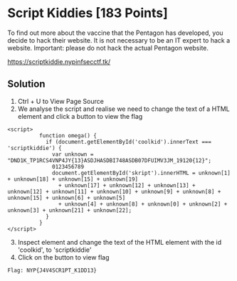 # Script Kiddies [183 Points]

To find out more about the vaccine that the Pentagon has developed, you decide to hack their website. It is not necessary to be an IT expert to hack a website. Important: please do not hack the actual Pentagon website.

https://scriptkiddie.nypinfsecctf.tk/

## Solution

1. Ctrl + U to View Page Source
2. We analyse the script and realise we need to change the text of a HTML element and click a button to view the flag
```
<script>
          function omega() {
            if (document.getElementById('coolkid').innerText === 'scriptkiddie') {
              var unknown = "DND1K_TP1RCS4VNP4JY{13}ASDJHASDBI748ASDB07DFUIMV3JM_19120{12}";
              0123456789
              document.getElementById('skript').innerHTML = unknown[1] + unknown[18] + unknown[15] + unknown[19]
                + unknown[17] + unknown[12] + unknown[13] + unknown[12] + unknown[11] + unknown[10] + unknown[9] + unknown[8] + unknown[15] + unknown[6] + unknown[5]
                + unknown[4] + unknown[8] + unknown[0] + unknown[2] + unknown[3] + unknown[21] + unknown[22];
            }
          }
</script>
```
3. Inspect element and change the text of the HTML element with the id 'coolkid', to 'scriptkiddie'
4. Click on the button to view flag
```
Flag: NYP{J4V4SCR1PT_K1DD13}
```
